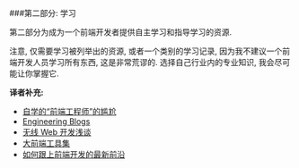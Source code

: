 ###第二部分: 学习

第二部分为成为一个前端开发者提供自主学习和指导学习的资源.

注意, 仅需要学习被列举出的资源, 或者一个类别的学习记录, 因为我不建议一个前端开发人员学习所有东西, 这是非常荒谬的. 选择自己行业内的专业知识, 我会尽可能让你掌握它.

**译者补充:**

* [自学的“前端工程师”的尴尬](http://segmentfault.com/q/1010000002968547)
* [Engineering Blogs](https://github.com/kilimchoi/engineering-blogs)
* [无线 Web 开发浅谈](http://am-team.github.io/amg/dev-exp-doc.html#无线web开发简介)
* [大前端工具集](https://github.com/nieweidong/fetool)
* [如何跟上前端开发的最新前沿](https://uptodate.frontendrescue.org/zh/)
